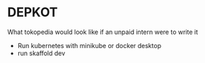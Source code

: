 # DEPKOT

What tokopedia would look like if an unpaid intern were to write it

- Run kubernetes with minikube or docker desktop
- run skaffold dev
